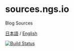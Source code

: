 sources.ngs.io
==============

Blog Sources

[日本語] / [English]

[![Build Status](https://travis-ci.org/ngs/sources.ngs.io.png?branch=master)](https://travis-ci.org/ngs/sources.ngs.io)


[日本語]: http://ja.ngs.io/
[English]: http://ngs.io/
